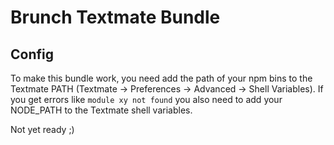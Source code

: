 # Brunch Textmate Bundle

## Config
To make this bundle work, you need add the path of your npm bins to the Textmate PATH (Textmate -> Preferences -> Advanced -> Shell Variables). If you get errors like `module xy not found` you also need to add your NODE_PATH to the Textmate shell variables.

Not yet ready ;)